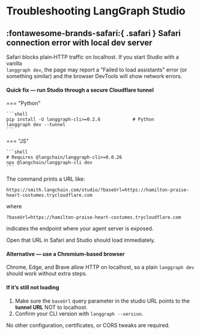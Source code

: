 # Troubleshooting LangGraph Studio

## :fontawesome-brands-safari:{ .safari } Safari connection error with local dev server

Safari blocks plain‑HTTP traffic on localhost. If you start Studio with a vanilla  
`langgraph dev`, the page may report a "Failed to load assistants" error (or something similar) and the browser DevTools will show network errors.

#### Quick fix — run Studio through a secure Cloudflare tunnel

=== "Python"

    ```shell
    pip install -U langgraph-cli>=0.2.6            # Python
    langgraph dev --tunnel
    ```
=== "JS"

    ```shell
    # Requires @langchain/langgraph-cli>=0.0.26
    npx @langchain/langgraph-cli dev
    ```

The command prints a URL like:

```shell
https://smith.langchain.com/studio/?baseUrl=https://hamilton-praise-heart-costumes.trycloudflare.com
```
where
```shell
?baseUrl=https://hamilton-praise-heart-costumes.trycloudflare.com
```
indicates the endpoint where your agent server is exposed.

Open that URL in Safari and Studio should load immediately.

#### Alternative — use a Chromium‑based browser

Chrome, Edge, and Brave allow HTTP on localhost, so a plain `langgraph dev` should work without extra steps.

#### If it’s still not loading

1. Make sure the `baseUrl` query parameter in the studio URL points to the **tunnel URL** NOT to localhost.
2. Confirm your CLI version with `langgraph --version`.

No other configuration, certificates, or CORS tweaks are required.
